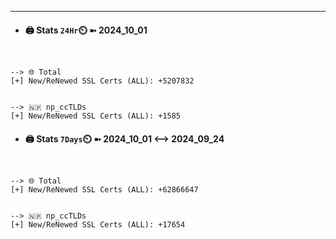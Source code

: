 

---
- #### 🖨️ **Stats** `24Hr`⏲️ ➼ 2024_10_01
```console


--> 🌐 Total
[+] New/ReNewed SSL Certs (ALL): +5207832


--> 🇳🇵 np_ccTLDs
[+] New/ReNewed SSL Certs (ALL): +1585

```

- #### 🖨️ **Stats** `7Days`⏲️ ➼ 2024_10_01 <--> 2024_09_24
```console


--> 🌐 Total
[+] New/ReNewed SSL Certs (ALL): +62866647


--> 🇳🇵 np_ccTLDs
[+] New/ReNewed SSL Certs (ALL): +17654

```

